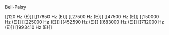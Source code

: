 

Bell-Palsy

[[120 Hz (E)]]
[[17850 Hz (E)]]
[[27500 Hz (E)]]
[[47500 Hz (E)]]
[[150000 Hz (E)]]
[[225000 Hz (E)]]
[[452590 Hz (E)]]
[[683000 Hz (E)]]
[[712000 Hz (E)]]
[[993410 Hz (E)]]
